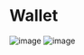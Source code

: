 # Wallet 
![image](https://github.com/Wikaobl/wallet-/assets/107032701/18e8e36e-6a03-4f64-b154-73eee0715e0a)
![image](https://github.com/Wikaobl/wallet-/assets/107032701/6631caa7-5d59-4957-b589-5f4e4e024566)

